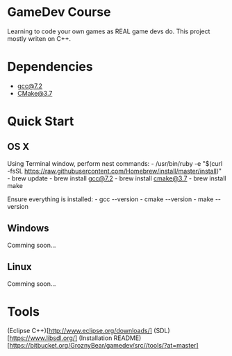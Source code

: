 # GameDev Course
Learning to code your own games as REAL game devs do.
This project mostly writen on C++.

# Dependencies
- gcc@7.2
- CMake@3.7

# Quick Start
## OS X
Using Terminal window, perform nest commands:
	- /usr/bin/ruby -e "$(curl -fsSL https://raw.githubusercontent.com/Homebrew/install/master/install)"
	- brew update
	- brew install gcc@7.2
	- brew install cmake@3.7
	- brew install make

Ensure everything is installed:
	- gcc --version
	- cmake --version
	- make --version

## Windows
Comming soon...

## Linux
Comming soon...

# Tools
(Eclipse C++)[http://www.eclipse.org/downloads/]
(SDL)[https://www.libsdl.org/]
(Installation README)[https://bitbucket.org/GroznyBear/gamedev/src//tools/?at=master]
